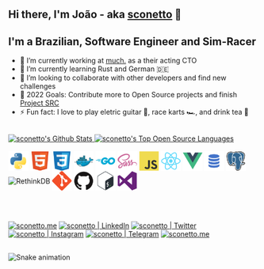 ## Hi there, I'm João - aka [sconetto][website] 👋

## I'm a Brazilian, Software Engineer and Sim-Racer

- 🔭 I’m currently working at [much.][much] as a their acting CTO
- 🌱 I’m currently learning Rust and German 🇩🇪
- 👥 I’m looking to collaborate with other developers and find new challenges
- 🥅 2022 Goals: Contribute more to Open Source projects and finish [Project SRC][project-src]
- ⚡ Fun fact: I love to play eletric guitar 🎸, race karts 🏎️, and drink tea 🍵

<br>

<div align="center" style="display: inline-block">
    <a href="https://github.com/sconetto">
        <img height="180em" alt="sconetto's Github Stats" src="https://github-readme-stats.vercel.app/api?username=sconetto&show_icons=true&theme=dracula&include_all_commits=true&count_private=true" />
    </a>
    <a href="https://github.com/sconetto">
        <img height="180em" alt="sconetto's Top Open Source Languages" src="https://github-readme-stats.vercel.app/api/top-langs/?username=sconetto&layout=compact&theme=dracula">
    </a>
</div>

<br>

<div style="display: inline-block">
    <br>
    <img align="center" alt="Python" width="40px" src="https://raw.githubusercontent.com/devicons/devicon/master/icons/python/python-original.svg" />
    <img align="center" alt="HTML5" width="40px" src="https://raw.githubusercontent.com/devicons/devicon/master/icons/html5/html5-original.svg" />
    <img align="center" alt="CSS3" width="40px" src="https://raw.githubusercontent.com/devicons/devicon/master/icons/css3/css3-original.svg" />
    <img align="center" alt="Docker" width="40px" src="https://raw.githubusercontent.com/devicons/devicon/master/icons/docker/docker-original.svg" />
    <img align="center" alt="Go" width="40px" src="https://raw.githubusercontent.com/devicons/devicon/master/icons/go/go-original-wordmark.svg" />
    <img align="center" alt="Sass" width="40px" src="https://raw.githubusercontent.com/devicons/devicon/master/icons/sass/sass-original.svg" />
    <img align="center" alt="JavaScript" width="40px" src="https://raw.githubusercontent.com/devicons/devicon/master/icons/javascript/javascript-original.svg" />
    <img align="center" alt="React/React-Native" width="40px" src="https://raw.githubusercontent.com/devicons/devicon/master/icons/react/react-original.svg" />
    <img align="center" alt="Vue.js" width="40px" src="https://raw.githubusercontent.com/devicons/devicon/master/icons/vuejs/vuejs-original.svg" />
    <img align="center" alt="SQL" width="40px" src="https://raw.githubusercontent.com/github/explore/80688e429a7d4ef2fca1e82350fe8e3517d3494d/topics/sql/sql.png" />
    <img align="center" alt="PostgreSQL" width="40px" src="https://raw.githubusercontent.com/devicons/devicon/master/icons/postgresql/postgresql-original.svg" />
    <img align="center" alt="RethinkDB" width="40px" src="https://res-2.cloudinary.com/crunchbase-production/image/upload/c_lpad,h_170,w_170,f_auto,b_white,q_auto:eco/v1486409964/c93czfmttzbojl1dn2jl.png" />
    <img align="center" alt="Git" width="40px" src="https://raw.githubusercontent.com/devicons/devicon/master/icons/git/git-original.svg" />
    <img align="center" alt="GitHub" width="40px" src="https://raw.githubusercontent.com/devicons/devicon/master/icons/github/github-original.svg" />
    <img align="center" alt="Bash" width="40px" src="https://raw.githubusercontent.com/devicons/devicon/master/icons/bash/bash-original.svg" />
    <img align="center" alt="Visual Studio Code" width="40px" src="https://raw.githubusercontent.com/devicons/devicon/master/icons/visualstudio/visualstudio-plain.svg" />
</div>

<br><br>

<div style="display: inline-block">
    <a href="mailto:sconetto.joao@gmail.com" target="_blank"><img alt="sconetto.me" src="https://img.shields.io/badge/-Gmail-%23333?style=for-the-badge&logo=gmail&logoColor=white" target="_blank"/></a>
    <a href="https://www.linkedin.com/in/sconetto/" target="_blank"><img alt="sconetto | LinkedIn" src="https://img.shields.io/badge/-LinkedIn-%230077B5?style=for-the-badge&logo=linkedin&logoColor=white" target="_blank"/></a>
    <a href="https://twitter.com/sconetto" target="_blank"><img alt="sconetto | Twitter" src="https://img.shields.io/badge/-Twitter-%23E4405F?style=for-the-badge&logo=twitter&logoColor=white&color=1D9BF0" target="_blank"/></a>
    <a href="https://www.instagram.com/sconetto/" target="_blank"><img alt="sconetto | Instagram" src="https://img.shields.io/badge/-Instagram-%23E4405F?style=for-the-badge&logo=instagram&logoColor=white" target="_blank"/></a>
    <a href="https://t.me/sconetto" target="_blank"><img alt="sconetto | Telegram" src="https://img.shields.io/badge/-TELEGRAM-%23E4405F?style=for-the-badge&logo=telegram&logoColor=white&color=26A5E4" target="_blank"/></a>
    <a href="https://sconetto.me" target="_blank"><img alt="sconetto.me" src="https://img.shields.io/badge/-WEBSITE-%23E4405F?style=for-the-badge&logo=firefoxbrowser&logoColor=white&color=FF7139" target="_blank"/></a>

##

![Snake animation](https://github.com/sconetto/sconetto/blob/output/github-contribution-grid-snake.svg)
</div>

[website]: https://sconetto.me
[much]: https://muchconsulting.de/
[project-src]: https://github.com/Project-SRC/
[linkedin]: https://www.linkedin.com/in/sconetto/
[twitter]: https://twitter.com/sconetto
[instagram]: https://www.instagram.com/sconetto/
[telegram]: https://t.me/sconetto
[sourcerer]: https://sourcerer.io/sconetto
[gmail]: mailto:sconetto.joao@gmail.com

